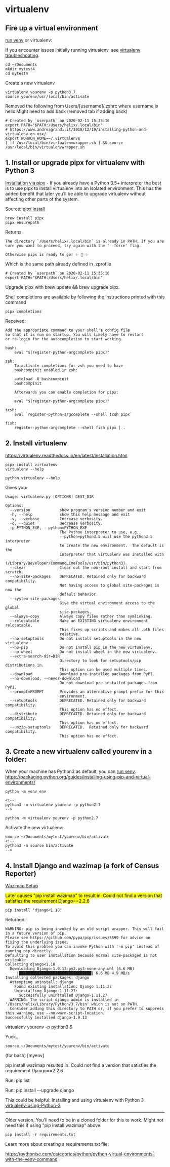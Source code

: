 # virtualenv

## Fire up a virtual environment

[run venv](./) or virtualenv:

If you encounter issues initially running virtualenv, see [virtualenv troubleshooting](virtualenv-troubleshooting.html).

	cd ~/Documents
	mkdir mytest4
	cd mytest4

Create a new virtualenv  
<!-- had to run the first line twice to generate usr/local/bin folder.  (Why not just bin?)-->

	virtualenv yourenv -p python3.7
	source yourenv/usr/local/bin/activate



Removed the following from Users/[username]/.zshrc where username is helix
Might need to add back (removed tab if adding back)

	# Created by `userpath` on 2020-02-11 15:35:16
	export PATH="$PATH:/Users/helix/.local/bin"
	# https://www.andreagrandi.it/2018/12/19/installing-python-and-virtualenv-on-osx/
	export WORKON_HOME=~/.virtualenvs
	[ -f /usr/local/bin/virtualenvwrapper.sh ] && source /usr/local/bin/virtualenvwrapper.sh



## 1. Install or upgrade pipx for virtualenv with Python 3

[Installation via pipx](https://virtualenv.readthedocs.io/en/latest/installation.html) - If you already have a Python 3.5+ interpreter the best is to use pipx to install virtualenv into an isolated environment. This has the added benefit that later you’ll be able to upgrade virtualenv without affecting other parts of the system.  

Source: [pipx install](https://pypi.org/project/pipx/)

	brew install pipx
	pipx ensurepath

Returns

	The directory `/Users/helix/.local/bin` is already in PATH. If you are sure you want to proceed, try again with the '--force' flag.

	Otherwise pipx is ready to go! ✨ 🌟 ✨

Which is the same path already defined in .zprofile

	# Created by `userpath` on 2020-02-11 15:35:16
	export PATH="$PATH:/Users/helix/.local/bin"

Upgrade pipx with brew update && brew upgrade pipx.


<!-- Without using Brew (this did not work, even with python instead of python3)
	[pipx project](https://pipxproject.github.io/pipx/installation/)

	python3 -m pip install --user pipx
	python3 -m pipx ensurepath

Or try with python3 as your default

	python -m pip install --user pipx
	python -m pipx ensurepath

Or upgrade

	python3 -m pip install -U pipx
	
	NOTES:

Occurred first time, but not when running twice in a row:

	WARNING: The script userpath is installed in '/Users/helix/Library/Python/3.7/bin' which is not on PATH.
	Consider adding this directory to PATH or, if you prefer to suppress this warning, use --no-warn-script-location.

Running "python3 -m pipx ensurepath" returns:

	Success! Added /Users/helix/.local/bin to the PATH environment variable.
	Consider adding shell completions for pipx. Run 'pipx completions' for instructions.
	You likely need to open a new terminal or re-login for the changes to take effect.

Running "pipx completions" returned:

	zsh: command not found: pipx

Instead ran:

	python3 -m pipx completions
-->

Shell completions are available by following the instructions printed with this command

	pipx completions

Received:

	Add the appropriate command to your shell's config file
	so that it is run on startup. You will likely have to restart
	or re-login for the autocompletion to start working.

	bash:
	    eval "$(register-python-argcomplete pipx)"

	zsh:
	    To activate completions for zsh you need to have
	    bashcompinit enabled in zsh:

	    autoload -U bashcompinit
	    bashcompinit

	    Afterwards you can enable completion for pipx:

	    eval "$(register-python-argcomplete pipx)"

	tcsh:
	    eval `register-python-argcomplete --shell tcsh pipx`

	fish:
	    register-python-argcomplete --shell fish pipx | .


<!-- evan works now! 
**Old notes:**

This step:

	eval "$(register-python-argcomplete pipx)"

Returned:

	zsh: command not found: register-python-argcomplete

Still occurred after restarting Mac.

Tried:

	python3 -m eval "$(register-python-argcomplete pipx)"

Try (from Nathan Dwarshuis):
	autoload -U bashcompinit && bashcompinit
	eval "$(register-python-argcomplete pipx)"


Returned:

	zsh: command not found: register-python-argcomplete
	/Library/Developer/CommandLineTools/usr/bin/python3: No module named eval

Same error above with "exec":

	python3 -m exec "$(register-python-argcomplete pipx)"



<br>
<mark>STUCK HERE trying to execute register-python-argcomplete</mark>

Tried installing [argcomplete](https://pypi.org/project/argcomplete/)

	python3 -m pip install argcomplete
	python3 -m activate-global-python-argcomplete

Receiving from first line:

	WARNING: pip is being invoked by an old script wrapper. This will fail in a future version of pip.
	Please see https://github.com/pypa/pip/issues/5599 for advice on fixing the underlying issue.
	To avoid this problem you can invoke Python with '-m pip' instead of running pip directly.

Second line returns error:

	zsh: command not found: activate-global-python-argcomplete

<mark>Does a path need to be added to the .zshrc or .bash_profile file?</mark>
-->

## 2. Install virtualenv

https://virtualenv.readthedocs.io/en/latest/installation.html

	pipx install virtualenv
	virtualenv --help

<!--
Previously:

	python3 -m pipx install virtualenv

Success!

	⚠️  Note: virtualenv was already on your PATH at /usr/local/bin/virtualenv
	  installed package virtualenv 20.0.1, Python 3.7.3
	  These apps are now globally available
	    - virtualenv
	done! ✨ 🌟 ✨
	helix@dwilson-pc ~ % 

Show help for virtualenv:
python3 -m virtualenv --help
-->

	python virtualenv --help

Gives you:

	Usage: virtualenv.py [OPTIONS] DEST_DIR

	Options:
	  --version             show program's version number and exit
	  -h, --help            show this help message and exit
	  -v, --verbose         Increase verbosity.
	  -q, --quiet           Decrease verbosity.
	  -p PYTHON_EXE, --python=PYTHON_EXE
	                        The Python interpreter to use, e.g.,
	                        --python=python3.5 will use the python3.5 interpreter
	                        to create the new environment.  The default is the
	                        interpreter that virtualenv was installed with
	                        (/Library/Developer/CommandLineTools/usr/bin/python3)
	  --clear               Clear out the non-root install and start from scratch.
	  --no-site-packages    DEPRECATED. Retained only for backward compatibility.
	                        Not having access to global site-packages is now the
	                        default behavior.
	  --system-site-packages
	                        Give the virtual environment access to the global
	                        site-packages.
	  --always-copy         Always copy files rather than symlinking.
	  --relocatable         Make an EXISTING virtualenv environment relocatable.
	                        This fixes up scripts and makes all .pth files
	                        relative.
	  --no-setuptools       Do not install setuptools in the new virtualenv.
	  --no-pip              Do not install pip in the new virtualenv.
	  --no-wheel            Do not install wheel in the new virtualenv.
	  --extra-search-dir=DIR
	                        Directory to look for setuptools/pip distributions in.
	                        This option can be used multiple times.
	  --download            Download pre-installed packages from PyPI.
	  --no-download, --never-download
	                        Do not download pre-installed packages from PyPI.
	  --prompt=PROMPT       Provides an alternative prompt prefix for this
	                        environment.
	  --setuptools          DEPRECATED. Retained only for backward compatibility.
	                        This option has no effect.
	  --distribute          DEPRECATED. Retained only for backward compatibility.
	                        This option has no effect.
	  --unzip-setuptools    DEPRECATED.  Retained only for backward compatibility.
	                        This option has no effect.

## 3. Create a new virtualenv called yourenv in a folder:

When your machine has Python3 as default, you can [run venv](./).  
https://packaging.python.org/guides/installing-using-pip-and-virtual-environments/

	python -m venv env

	<!--
	python3 -m virtualenv yourenv -p python2.7
	-->

	python -m virtualenv yourenv -p python2.7

Activate the new virtualenv:

	source ~/Documents/mytest/yourenv/bin/activate
	<!--
	python3 -m source bin/activate
	-->

## 4. Install Django and wazimap (a fork of Census Reporter)

[Wazimap Setup](https://wazimap.readthedocs.io/en/latest/started.html)

<mark>Later causes "pip install wazimap" to result in: Could not find a version that satisfies the requirement Django==2.2.6</mark>

	pip install 'django<1.10'

Returned:

	WARNING: pip is being invoked by an old script wrapper. This will fail in a future version of pip.
	Please see https://github.com/pypa/pip/issues/5599 for advice on fixing the underlying issue.
	To avoid this problem you can invoke Python with '-m pip' instead of running pip directly.
	Defaulting to user installation because normal site-packages is not writeable
	Collecting django<1.10
	  Downloading Django-1.9.13-py2.py3-none-any.whl (6.6 MB)
	     |████████████████████████████████| 6.6 MB 4.9 MB/s 
	Installing collected packages: django
	  Attempting uninstall: django
	    Found existing installation: Django 1.11.27
	    Uninstalling Django-1.11.27:
	      Successfully uninstalled Django-1.11.27
	  WARNING: The script django-admin is installed in '/Users/helix/Library/Python/3.7/bin' which is not on PATH.
	  Consider adding this directory to PATH or, if you prefer to suppress this warning, use --no-warn-script-location.
	Successfully installed django-1.9.13



virtualenv yourenv -p python3.6

Yuck...

	source ~/Documents/mytest/yourenv/bin/activate

(for bash)
[myenv]

pip install wazimap resulted in:
	Could not find a version that satisfies the requirement Django==2.2.6

Run:
	pip list

Run: 
	pip install --upgrade django

This could be helpful:
Installing and using virtualenv with Python 3
[virtualenv-using-Python-3](https://help.dreamhost.com/hc/en-us/articles/115000695551-Installing-and-using-Python-s-virtualenv-using-Python-3)

---

Older version. You'll need to be in a cloned folder for this to work.
Might not need this if using "pip install wazimap" above.

	pip install -r requirements.txt

Learn more about creating a requirements.txt file:

https://pythonise.com/categories/python/python-virtual-environments-with-the-venv-command

